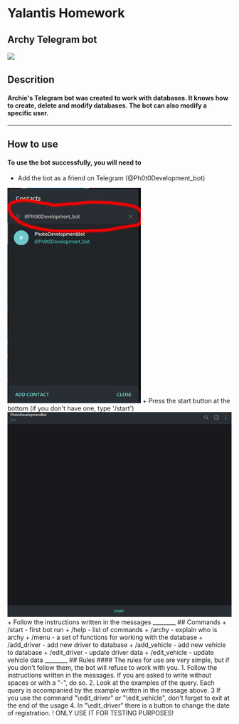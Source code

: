 # Yalantis Homework

## Archy Telegram bot

![](https://thumbs.dreamstime.com/b/%D0%BC%D0%B8%D0%BB%D1%8B%D0%B9-%D0%B3%D1%80%D1%83%D1%81%D1%82%D0%BD%D1%8B%D0%B9-%D0%B7%D0%BB%D0%BE%D0%B9-%D1%80%D0%BE%D0%B1%D0%BE%D1%82-%D0%B1%D0%BE%D1%82-%D0%B2%D0%B5%D0%BA%D1%82%D0%BE%D1%80-%D0%B2%D0%B5%D0%BA%D1%82%D0%BE%D1%80%D0%BD%D0%B0%D1%8F-%D1%81%D0%BE%D0%B2%D1%80%D0%B5%D0%BC%D0%B5%D0%BD%D0%BD%D0%B0%D1%8F-%D0%BF%D0%BB%D0%BE%D1%81%D0%BA%D0%B0%D1%8F-157204441.jpg)

## Descrition 
#### Archie's Telegram bot was created to work with databases. It knows how to create, delete and modify databases. The bot can also modify a specific user.
____________
## How to use
#### To use the bot successfully, you will need to
+ Add the bot as a friend on Telegram (@Ph0t0Development_bot)
 <img src="screenshots\search.jpg" width="300">
+ Press the start button at the bottom (if you don't have one, type '/start')
<img src="screenshots\bot_start.jpg" width="600">
+ Follow the instructions written in the messages
  ________
## Commands
+ /start - first bot run
+ /help - list of commands
+ /archy - explain who is archy
+ /menu - a set of functions for working with the database
+ /add_driver - add new driver to database
+ /add_vehicle - add new vehicle to database
+ /edit_driver - update driver data
+ /edit_vehicle - update vehicle data
________
## Rules
#### The rules for use are very simple, but if you don't follow them, the bot will refuse to work with you.
1. Follow the instructions written in the messages. If you are asked to write without spaces or with a "-", do so.
2. Look at the examples of the query. Each query is accompanied by the example written in the message above.
3 If you use the command "\edit_driver" or "\edit_vehicle", don't forget to exit at the end of the usage
4. In "\edit_driver" there is a button to change the date of registration. ! ONLY USE IT FOR TESTING PURPOSES! 
